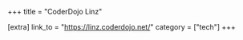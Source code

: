 +++
title = "CoderDojo Linz"

[extra]
link_to = "https://linz.coderdojo.net/"
category = ["tech"]
+++
